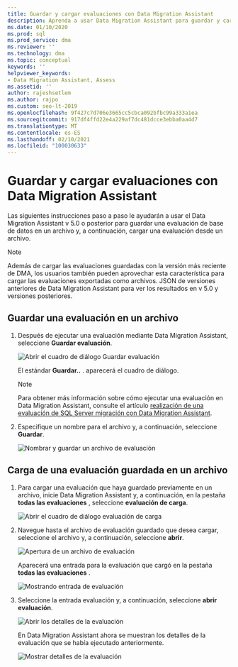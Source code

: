 ```yaml
---
title: Guardar y cargar evaluaciones con Data Migration Assistant
description: Aprenda a usar Data Migration Assistant para guardar y cargar evaluaciones.
ms.date: 01/10/2020
ms.prod: sql
ms.prod_service: dma
ms.reviewer: ''
ms.technology: dma
ms.topic: conceptual
keywords: ''
helpviewer_keywords:
- Data Migration Assistant, Assess
ms.assetid: ''
author: rajeshsetlem
ms.author: rajpo
ms.custom: seo-lt-2019
ms.openlocfilehash: 9f427c7d706e3665cc5cbca092bfbc99a333a1ea
ms.sourcegitcommit: 917df4ffd22e4a229af7dc481dcce3ebba0aa4d7
ms.translationtype: MT
ms.contentlocale: es-ES
ms.lasthandoff: 02/10/2021
ms.locfileid: "100030633"
---
```

# <a name="save-and-load-assessments-with-data-migration-assistant"></a>Guardar y cargar evaluaciones con Data Migration Assistant

Las siguientes instrucciones paso a paso le ayudarán a usar el Data Migration Assistant v 5.0 o posterior para guardar una evaluación de base de datos en un archivo y, a continuación, cargar una evaluación desde un archivo.

> [!NOTE]
> Además de cargar las evaluaciones guardadas con la versión más reciente de DMA, los usuarios también pueden aprovechar esta característica para cargar las evaluaciones exportadas como archivos. JSON de versiones anteriores de Data Migration Assistant para ver los resultados en v 5.0 y versiones posteriores.

## <a name="saving-an-assessment-to-a-file"></a>Guardar una evaluación en un archivo

1. Después de ejecutar una evaluación mediante Data Migration Assistant, seleccione **Guardar evaluación**.

   ![Abrir el cuadro de diálogo Guardar evaluación](../dma/media/dma-save-load-assessments/dma-open-save-dialog.png)

   El estándar **Guardar..** . aparecerá el cuadro de diálogo.

   > [!NOTE]
   > Para obtener más información sobre cómo ejecutar una evaluación en Data Migration Assistant, consulte el artículo [realización de una evaluación de SQL Server migración con Data Migration Assistant](../dma/dma-assesssqlonprem.md).

2. Especifique un nombre para el archivo y, a continuación, seleccione **Guardar**.

   ![Nombrar y guardar un archivo de evaluación](../dma/media/dma-save-load-assessments/dma-name-save-assessment.png)

## <a name="loading-an-assessment-saved-to-a-file"></a>Carga de una evaluación guardada en un archivo

1. Para cargar una evaluación que haya guardado previamente en un archivo, inicie Data Migration Assistant y, a continuación, en la pestaña **todas las evaluaciones** , seleccione **evaluación de carga**.

   ![Abrir el cuadro de diálogo evaluación de carga](../dma/media/dma-save-load-assessments/dma-open-load-dialog.png)

2. Navegue hasta el archivo de evaluación guardado que desea cargar, seleccione el archivo y, a continuación, seleccione **abrir**.

   ![Apertura de un archivo de evaluación](../dma/media/dma-save-load-assessments/dma-open-assessment.png)

   Aparecerá una entrada para la evaluación que cargó en la pestaña **todas las evaluaciones** .

   ![Mostrando entrada de evaluación](../dma/media/dma-save-load-assessments/dma-display-assessment-entry.png)

3. Seleccione la entrada evaluación y, a continuación, seleccione **abrir evaluación**.

   ![Abrir los detalles de la evaluación](../dma/media/dma-save-load-assessments/dma-open-assessment-detail.png)

   En Data Migration Assistant ahora se muestran los detalles de la evaluación que se había ejecutado anteriormente.

   ![Mostrar detalles de la evaluación](../dma/media/dma-save-load-assessments/dma-display-assessment-detail.png)
